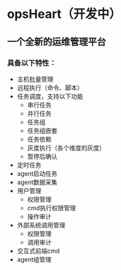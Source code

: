 # opsHeart（开发中）

## 一个全新的运维管理平台
### 具备以下特性：
+ 主机批量管理
+ 远程执行（命令、脚本）
+ 任务调度，支持以下功能
    - 串行任务
    - 并行任务
    - 任务组
    - 任务组嵌套
    - 任务依赖
    - 灰度执行（各个维度的灰度）
    - 暂停后确认
+ 定时任务
+ agent启动任务
+ agent数据采集
+ 用户管理
    - 权限管理
    - cmd执行权限管理
    - 操作审计
+ 外部系统调用管理
    - 权限管理
    - 调用审计
+ 交互式前端cmd
+ agent组管理
